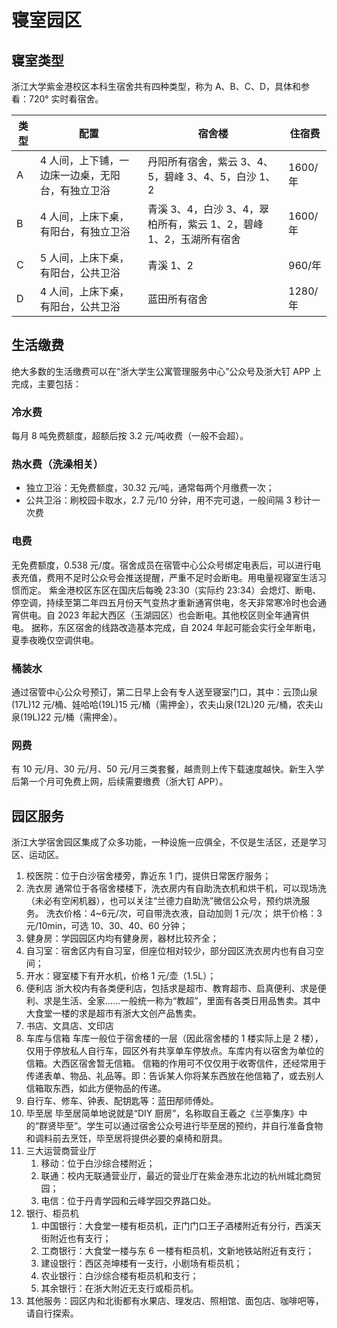 # 寝室园区

## 寝室类型

浙江大学紫金港校区本科生宿舍共有四种类型，称为 A、B、C、D，具体和参看：720° 实时看宿舍。

| 类型 | 配置                                             | 宿舍楼                                                             | 住宿费  |
| ---- | ------------------------------------------------ | ------------------------------------------------------------------ | ------- |
| A    | 4 人间，上下铺，一边床一边桌，无阳台，有独立卫浴 | 丹阳所有宿舍，紫云 3、4、5，碧峰 3、4、5，白沙 1、2                | 1600/年 |
| B    | 4 人间，上床下桌，有阳台，有独立卫浴             | 青溪 3、4，白沙 3、4，翠柏所有，紫云 1、2，碧峰 1、2，玉湖所有宿舍 | 1600/年 |
| C    | 5 人间，上床下桌，有阳台，公共卫浴               | 青溪 1、2                                                          | 960/年  |
| D    | 4 人间，上床下桌，有阳台，公共卫浴               | 蓝田所有宿舍                                                       | 1280/年 |

## 生活缴费

绝大多数的生活缴费可以在“浙大学生公寓管理服务中心”公众号及浙大钉 APP 上完成，主要包括：

### 冷水费

每月 8 吨免费额度，超额后按 3.2 元/吨收费（一般不会超）。

### 热水费（洗澡相关）

- 独立卫浴：无免费额度，30.32 元/吨，通常每两个月缴费一次；
- 公共卫浴：刷校园卡取水，2.7 元/10 分钟，用不完可退，一般间隔 3 秒计一次费

### 电费

无免费额度，0.538 元/度。宿舍成员在宿管中心公众号绑定电表后，可以进行电表充值，费用不足时公众号会推送提醒，严重不足时会断电。用电量视寝室生活习惯而定。
紫金港校区东区在国庆后每晚 23:30（实际约 23:34）会熄灯、断电、停空调，持续至第二年四五月份天气变热才重新通宵供电，冬天非常寒冷时也会通宵供电。自 2023 年起大西区（玉湖园区）也会断电。其他校区则全年通宵供电。
据称，东区宿舍的线路改造基本完成，自 2024 年起可能会实行全年断电，夏季夜晚仅空调供电。

### 桶装水

通过宿管中心公众号预订，第二日早上会有专人送至寝室门口，其中：云顶山泉(17L)12 元/桶、娃哈哈(19L)15 元/桶（需押金），农夫山泉(12L)20 元/桶，农夫山泉(19L)22 元/桶（需押金）。

### 网费

有 10 元/月、30 元/月、50 元/月三类套餐，越贵则上传下载速度越快。新生入学后第一个月可免费上网，后续需要缴费（浙大钉 APP）。

## 园区服务

浙江大学宿舍园区集成了众多功能，一种设施一应俱全，不仅是生活区，还是学习区、运动区。

1. 校医院：位于白沙宿舍楼旁，靠近东 1 门，提供日常医疗服务；
2. 洗衣房
   通常位于各宿舍楼楼下，洗衣房内有自助洗衣机和烘干机，可以现场洗（未必有空闲机器），也可以关注“兰德力自助洗”微信公众号，预约烘洗服务。
   洗衣价格：4~6元/次，可自带洗衣液，自动加则 1 元/次；
   烘干价格：3元/10min，可选 10、30、40、60 分钟；
3. 健身房：学园园区内均有健身房，器材比较齐全；
4. 自习室：宿舍区内有自习室，但座位相对较少，部分园区洗衣房内也有自习空间；
5. 开水：寝室楼下有开水机，价格 1 元/壶（1.5L）；
6. 便利店
   浙大校内有各类便利店，包括求是超市、教育超市、启真便利、求是便利、求是生活、全家……一般统一称为“教超”，里面有各类日用品售卖。其中大食堂一楼的求是超市有浙大文创产品售卖。
7. 书店、文具店、文印店
8. 车库与信箱
   车库一般位于宿舍楼的一层（因此宿舍楼的 1 楼实际上是 2 楼），仅用于停放私人自行车，园区外有共享单车停放点。车库内有以宿舍为单位的信箱。大西区宿舍暂无信箱。
   信箱的作用可不仅仅用于收寄信件，还经常用于传递表单、物品、礼品等。即：告诉某人你将某东西放在他信箱了，或去别人信箱取东西，如此方便物品的传递。
9. 自行车、修车、钟表、配钥匙等：蓝田邴师傅处。
10. 毕至居
    毕至居简单地说就是“DIY 厨房”，名称取自王羲之《兰亭集序》中的“群贤毕至”。学生可以通过宿舍公众号进行毕至居的预约，并自行准备食物和调料前去烹饪，毕至居将提供必要的桌椅和厨具。
11. 三大运营商营业厅
    1. 移动：位于白沙综合楼附近；
    2. 联通：校内无联通营业厅，最近的营业厅在紫金港东北边的杭州城北商贸园；
    3. 电信：位于丹青学园和云峰学园交界路口处。
12. 银行、柜员机
    1. 中国银行：大食堂一楼有柜员机，正门门口王子酒楼附近有分行，西溪天街附近也有支行；
    2. 工商银行：大食堂一楼与东 6 一楼有柜员机，文新地铁站附近有支行；
    3. 建设银行：西区尧坤楼有一支行，小剧场有柜员机；
    4. 农业银行：白沙综合楼有柜员机和支行；
    5. 其余银行：在浙大附近无支行或柜员机。
13. 其他服务：园区内和北街都有水果店、理发店、照相馆、面包店、咖啡吧等，请自行探索。
